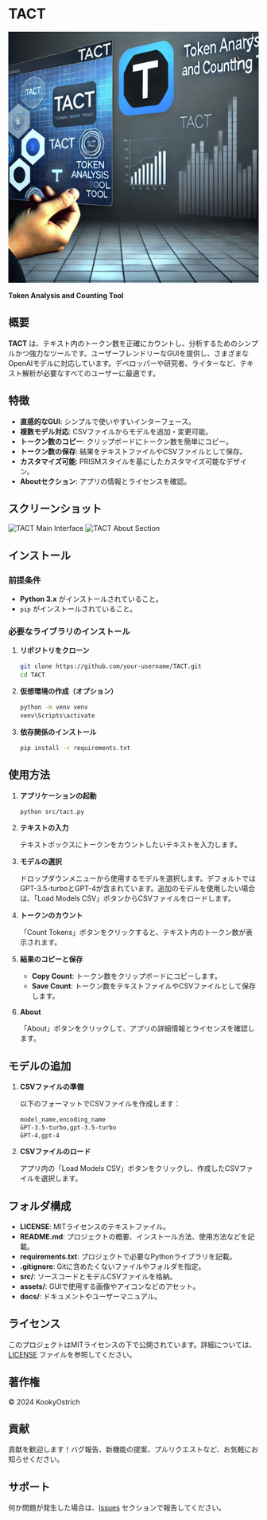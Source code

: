 # TACT

![TACT Logo](assets/TACT%20Image.webp)

**Token Analysis and Counting Tool**

## 概要

**TACT** は、テキスト内のトークン数を正確にカウントし、分析するためのシンプルかつ強力なツールです。ユーザーフレンドリーなGUIを提供し、さまざまなOpenAIモデルに対応しています。デベロッパーや研究者、ライターなど、テキスト解析が必要なすべてのユーザーに最適です。

## 特徴

- **直感的なGUI**: シンプルで使いやすいインターフェース。
- **複数モデル対応**: CSVファイルからモデルを追加・変更可能。
- **トークン数のコピー**: クリップボードにトークン数を簡単にコピー。
- **トークン数の保存**: 結果をテキストファイルやCSVファイルとして保存。
- **カスタマイズ可能**: PRISMスタイルを基にしたカスタマイズ可能なデザイン。
- **Aboutセクション**: アプリの情報とライセンスを確認。

## スクリーンショット

![TACT Main Interface](assets/screenshot_main.png)
![TACT About Section](assets/screenshot_about.png)

## インストール

### 前提条件

- **Python 3.x** がインストールされていること。
- `pip` がインストールされていること。

### 必要なライブラリのインストール

1. **リポジトリをクローン**

    ```bash
    git clone https://github.com/your-username/TACT.git
    cd TACT
    ```

2. **仮想環境の作成（オプション）**

    ```bash
    python -m venv venv
    venv\Scripts\activate
    ```

3. **依存関係のインストール**

    ```bash
    pip install -r requirements.txt
    ```

## 使用方法

1. **アプリケーションの起動**

    ```bash
    python src/tact.py
    ```

2. **テキストの入力**

    テキストボックスにトークンをカウントしたいテキストを入力します。

3. **モデルの選択**

    ドロップダウンメニューから使用するモデルを選択します。デフォルトではGPT-3.5-turboとGPT-4が含まれています。追加のモデルを使用したい場合は、「Load Models CSV」ボタンからCSVファイルをロードします。

4. **トークンのカウント**

    「Count Tokens」ボタンをクリックすると、テキスト内のトークン数が表示されます。

5. **結果のコピーと保存**

    - **Copy Count**: トークン数をクリップボードにコピーします。
    - **Save Count**: トークン数をテキストファイルやCSVファイルとして保存します。

6. **About**

    「About」ボタンをクリックして、アプリの詳細情報とライセンスを確認します。

## モデルの追加

1. **CSVファイルの準備**

    以下のフォーマットでCSVファイルを作成します：

    ```csv
    model_name,encoding_name
    GPT-3.5-turbo,gpt-3.5-turbo
    GPT-4,gpt-4
    ```

2. **CSVファイルのロード**

    アプリ内の「Load Models CSV」ボタンをクリックし、作成したCSVファイルを選択します。

## フォルダ構成

- **LICENSE**: MITライセンスのテキストファイル。
- **README.md**: プロジェクトの概要、インストール方法、使用方法などを記載。
- **requirements.txt**: プロジェクトで必要なPythonライブラリを記載。
- **.gitignore**: Gitに含めたくないファイルやフォルダを指定。
- **src/**: ソースコードとモデルCSVファイルを格納。
- **assets/**: GUIで使用する画像やアイコンなどのアセット。
- **docs/**: ドキュメントやユーザーマニュアル。

## ライセンス

このプロジェクトはMITライセンスの下で公開されています。詳細については、[LICENSE](LICENSE) ファイルを参照してください。

## 著作権

© 2024 KookyOstrich

## 貢献

貢献を歓迎します！バグ報告、新機能の提案、プルリクエストなど、お気軽にお知らせください。

## サポート

何か問題が発生した場合は、[Issues](https://github.com/KookyOstrich/TACT/issues) セクションで報告してください。

